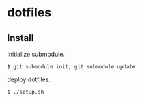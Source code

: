 # dotfiles

## Install

Initialize submodule.

    $ git submodule init; git submodule update

deploy dotfiles.

    $ ./setup.sh

